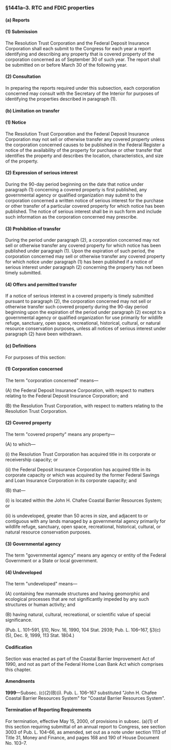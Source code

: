 ### §1441a–3. RTC and FDIC properties ###

#### (a) Reports ####

#### (1) Submission ####

The Resolution Trust Corporation and the Federal Deposit Insurance Corporation shall each submit to the Congress for each year a report identifying and describing any property that is covered property of the corporation concerned as of September 30 of such year. The report shall be submitted on or before March 30 of the following year.

#### (2) Consultation ####

In preparing the reports required under this subsection, each corporation concerned may consult with the Secretary of the Interior for purposes of identifying the properties described in paragraph (1).

#### (b) Limitation on transfer ####

#### (1) Notice ####

The Resolution Trust Corporation and the Federal Deposit Insurance Corporation may not sell or otherwise transfer any covered property unless the corporation concerned causes to be published in the Federal Register a notice of the availability of the property for purchase or other transfer that identifies the property and describes the location, characteristics, and size of the property.

#### (2) Expression of serious interest ####

During the 90-day period beginning on the date that notice under paragraph (1) concerning a covered property is first published, any governmental agency or qualified organization may submit to the corporation concerned a written notice of serious interest for the purchase or other transfer of a particular covered property for which notice has been published. The notice of serious interest shall be in such form and include such information as the corporation concerned may prescribe.

#### (3) Prohibition of transfer ####

During the period under paragraph (2), a corporation concerned may not sell or otherwise transfer any covered property for which notice has been published under paragraph (1). Upon the expiration of such period, the corporation concerned may sell or otherwise transfer any covered property for which notice under paragraph (1) has been published if a notice of serious interest under paragraph (2) concerning the property has not been timely submitted.

#### (4) Offers and permitted transfer ####

If a notice of serious interest in a covered property is timely submitted pursuant to paragraph (2), the corporation concerned may not sell or otherwise transfer such covered property during the 90-day period beginning upon the expiration of the period under paragraph (2) except to a governmental agency or qualified organization for use primarily for wildlife refuge, sanctuary, open space, recreational, historical, cultural, or natural resource conservation purposes, unless all notices of serious interest under paragraph (2) have been withdrawn.

#### (c) Definitions ####

For purposes of this section:

#### (1) Corporation concerned ####

The term "corporation concerned" means—

(A) the Federal Deposit Insurance Corporation, with respect to matters relating to the Federal Deposit Insurance Corporation; and

(B) the Resolution Trust Corporation, with respect to matters relating to the Resolution Trust Corporation.

#### (2) Covered property ####

The term "covered property" means any property—

(A) to which—

(i) the Resolution Trust Corporation has acquired title in its corporate or receivership capacity; or

(ii) the Federal Deposit Insurance Corporation has acquired title in its corporate capacity or which was acquired by the former Federal Savings and Loan Insurance Corporation in its corporate capacity; and

(B) that—

(i) is located within the John H. Chafee Coastal Barrier Resources System; or

(ii) is undeveloped, greater than 50 acres in size, and adjacent to or contiguous with any lands managed by a governmental agency primarily for wildlife refuge, sanctuary, open space, recreational, historical, cultural, or natural resource conservation purposes.

#### (3) Governmental agency ####

The term "governmental agency" means any agency or entity of the Federal Government or a State or local government.

#### (4) Undeveloped ####

The term "undeveloped" means—

(A) containing few manmade structures and having geomorphic and ecological processes that are not significantly impeded by any such structures or human activity; and

(B) having natural, cultural, recreational, or scientific value of special significance.

(Pub. L. 101–591, §10, Nov. 16, 1990, 104 Stat. 2939; Pub. L. 106–167, §3(c)(5), Dec. 9, 1999, 113 Stat. 1804.)

#### Codification ####

Section was enacted as part of the Coastal Barrier Improvement Act of 1990, and not as part of the Federal Home Loan Bank Act which comprises this chapter.

#### Amendments ####

**1999**—Subsec. (c)(2)(B)(i). Pub. L. 106–167 substituted "John H. Chafee Coastal Barrier Resources System" for "Coastal Barrier Resources System".

#### Termination of Reporting Requirements ####

For termination, effective May 15, 2000, of provisions in subsec. (a)(1) of this section requiring submittal of an annual report to Congress, see section 3003 of Pub. L. 104–66, as amended, set out as a note under section 1113 of Title 31, Money and Finance, and pages 168 and 190 of House Document No. 103–7.